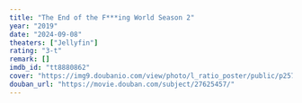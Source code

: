 ```yaml
---
title: "The End of the F***ing World Season 2"
year: "2019"
date: "2024-09-08"
theaters: ["Jellyfin"]
rating: "3-t"
remark: []
imdb_id: "tt8880862"
cover: "https://img9.doubanio.com/view/photo/l_ratio_poster/public/p2573147295.jpg"
douban_url: "https://movie.douban.com/subject/27625457/"
---
```

